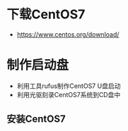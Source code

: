 # 下载CentOS7

- https://www.centos.org/download/

# 制作启动盘

- 利用工具rufus制作CentOS7 U盘启动
- 利用光驱刻录CentOS7系统到CD盘中

## 安装CentOS7